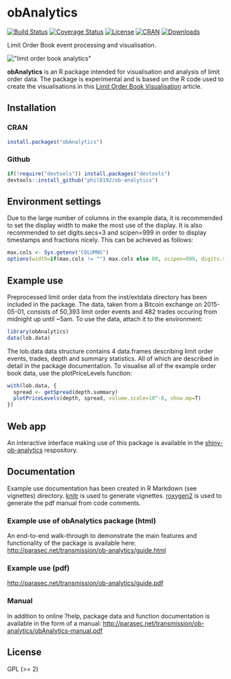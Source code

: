 # obAnalytics
[![Build Status](https://travis-ci.org/phil8192/ob-analytics.svg?branch=master)](https://travis-ci.org/phil8192/ob-analytics) 
[![Coverage Status](https://img.shields.io/codecov/c/github/phil8192/ob-analytics/master.svg)](https://codecov.io/github/phil8192/ob-analytics?branch=master)
[![License](http://img.shields.io/badge/license-GPL%20%28%3E=%202%29-brightgreen.svg?style=flat)](http://www.gnu.org/licenses/gpl-2.0.html)
[![CRAN](http://www.r-pkg.org/badges/version/obAnalytics)](http://cran.rstudio.com/package=obAnalytics) 
[![Downloads](http://cranlogs.r-pkg.org/badges/obAnalytics?color=brightgreen)](http://www.r-pkg.org/pkg/obAnalytics)

Limit Order Book event processing and visualisation.

!["limit order book analytics"](https://raw.githubusercontent.com/phil8192/ob-analytics/master/ob-analytics.png "limit order book analytics") 

__obAnalytics__ is an R package intended for visualisation and analysis of limit
order data. The package is experimental and is based on the R code used to
create the visualisations in this [Limit Order Book Visualisation](http://parasec.net/transmission/order-book-visualisation/) 
article.

## Installation

### CRAN

```R
install.packages("obAnalytics")
```

### Github

```R
if(!require("devtools")) install.packages("devtools")
devtools::install_github("phil8192/ob-analytics")
```

## Environment settings
Due to the large number of columns in the example data, it is recommended to set 
the display width to make the most use of the display. It is also recommended to 
set digits.secs=3 and scipen=999 in order to display timestamps and fractions 
nicely. This can be achieved as follows:

```R
max.cols <- Sys.getenv("COLUMNS")
options(width=if(max.cols != "") max.cols else 80, scipen=999, digits.secs=3)
```

## Example use
Preprocessed limit order data from the inst/extdata directory has been included
in the package. The data, taken from a Bitcoin exchange on 2015-05-01, consists 
of 50,393 limit order events and 482 trades occuring from midnight up until 
~5am. To use the data, attach it to the environment:

```R
library(obAnalytics)
data(lob.data)
```

The lob.data data structure contains 4 data.frames describing limit order 
events, trades, depth and summary statistics. All of which are described in 
detail in the package documentation. To visualise all of the example order book
data, use the plotPriceLevels function:

```R
with(lob.data, {
  spread <- getSpread(depth.summary)
  plotPriceLevels(depth, spread, volume.scale=10^-8, show.mp=T)
})
```

## Web app
An interactive interface making use of this package is available in the
[shiny-ob-analytics](https://github.com/phil8192/shiny-ob-analytics) respository.

## Documentation

Example use documentation has been created in R Markdown (see vignettes) 
directory. [knitr](https://github.com/yihui/knitr) is used to generate 
vignettes. [roxygen2](https://github.com/klutometis/roxygen) is used to 
generate the pdf manual from code comments.

### Example use of obAnalytics package (html) 
An end-to-end walk-through to demonstrate the main features and functionality of 
the package is available here:
http://parasec.net/transmission/ob-analytics/guide.html

### Example use (pdf)
http://parasec.net/transmission/ob-analytics/guide.pdf

### Manual 
In addition to online ?help, package data and function documentation is 
available in the form of a manual: 
http://parasec.net/transmission/ob-analytics/obAnalytics-manual.pdf

## License

GPL (>= 2)


